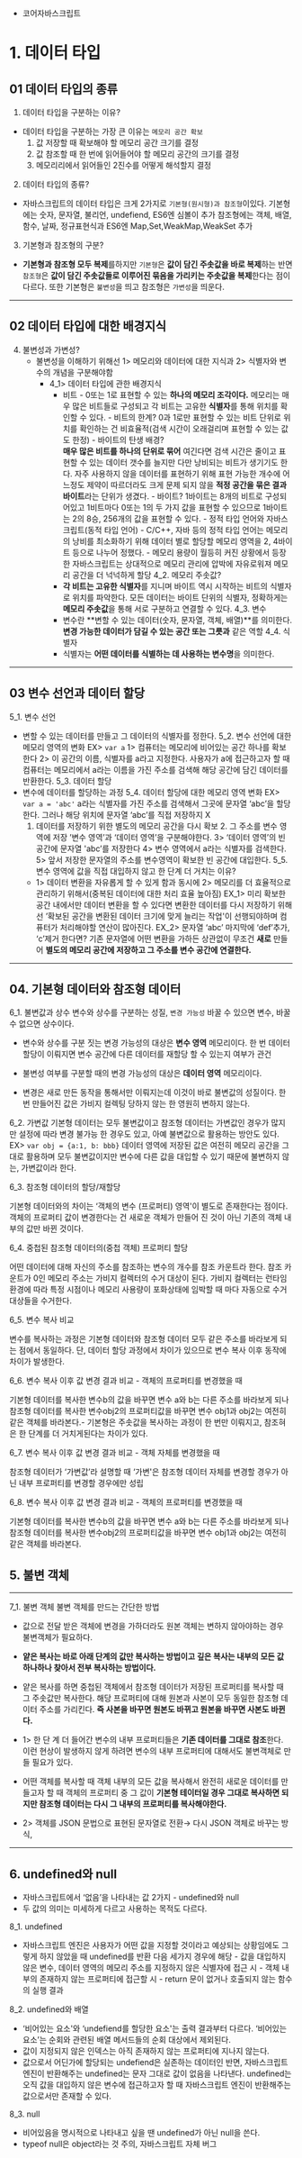 - 코어자바스크립트

# 1. 데이터 타입

## 01 데이터 타입의 종류

1.  데이터 타입을 구분하는 이유?

- 데이터 타입을 구분하는 가장 큰 이유는 `메모리 공간 확보`
  1.  값 저장할 때 확보해야 할 메모리 공간 크기를 결정
  2.  값 참조할 때 한 번에 읽어들어야 할 메모리 공간의 크기를 결정
  3.  메모리리에서 읽어들인 2진수를 어떻게 해석할지 결정

2.  데이터 타입의 종류?

- 자바스크립트의 데이터 타입은 크게 2가지로 `기본형(원시형)과 참조형`이있다.
  기본형에는 숫자, 문자열, 불리언, undefiend, ES6엔 심볼이 추가
  참조형에는 객체, 배열, 함수, 날짜, 정규표현식과 ES6엔 Map,Set,WeakMap,WeakSet 추가

3.  기본형과 참조형의 구분?

- **기본형과 참조형 모두 복제**를하지만
  `기본형`은 **값이 담긴 주솟값을 바로 복제**하는 반면 `참조형`은 **값이 담긴 주솟값들로 이루어진 묶음을 가리키는 주솟값을 복제**한다는 점이 다르다.
  또한 기본형은 `불변성`을 띄고 참조형은 `가변성`을 띄운다.

---

## 02 데이터 타입에 대한 배경지식

4. 불변성과 가변성?
   - 불변성을 이해하기 위해선 1> 메모리와 데이터에 대한 지식과 2> 식별자와 변수의 개념을 구분해야함
     - 4_1> 데이터 타입에 관한 배경지식
       - 비트 - 0또는 1로 표현할 수 있는 **하나의 메모리 조각이다.**
         메모리는 매우 많은 비트들로 구성되고 각 비트는 고유한 **식별자**를 통해 위치를 확인할 수 있다. - 비트의 한계?
         0과 1로만 표현할 수 있는 비트 단위로 위치를 확인하는 건 비효율적(검색 시간이 오래걸리며 표현할 수 있는 값도 한정) - 바이트의 탄생 배경?  
          **매우 많은 비트를 하나의 단위로 묶어** 여긴다면 검색 시간은 줄이고 표현할 수 있는 데이터 갯수를 늘지만 다만 낭비되는 비트가 생기기도 한다.
         자주 사용하지 않을 데이터를 표현하기 위해 표현 가능한 개수에 어느정도 제약이 따르더라도 크게 문제 되지 않을 **적정 공간을 묶은 결과 바이트**라는 단위가 생겼다. - 바이트?
         1바이트는 8개의 비트로 구성되어있고 1비트마다 0또는 1의 두 가지 값을 표현할 수 있으므로 1바이트는 2의 8승, 256개의 값을 표현할 수 있다. - 정적 타입 언어와 자바스크립트(동적 타입 언어) - C/C++, 자바 등의 정적 타입 언어는 메모리의 낭비를 최소화하기 위해 데이터 별로 할당할 메모리 영역을 2, 4바이트 등으로 나누어 정했다. - 메모리 용량이 월등히 커진 상황에서 등장한 자바스크립트는 상대적으로 메모리 관리에 압박에 자유로워져 메모리 공간을 더 넉넉하게 할당
         4_2. 메모리 주솟값?
       - **각 비트는 고유한 식별자**를 지니며 바이트 역시 시작하는 비트의 식별자로 위치를 파악한다.
         모든 데이터는 바이트 단위의 식별자, 정확하게는 **메모리 주솟값**을 통해 서로 구분하고 연결할 수 있다.
         4_3. 변수
       - 변수란 **변할 수 있는 데이터(숫자, 문자열, 객체, 배열)**를 의미한다.
         **변경 가능한 데이터가 담길 수 있는 공간 또는 그릇과** 같은 역할
         4_4. 식별자
       - 식별자는 **어떤 데이터를 식별하는 데 사용하는 변수명**을 의미한다.

---

## 03 변수 선언과 데이터 할당

5_1. 변수 선언

- 변할 수 있는 데이터를 만들고 그 데이터의 식별자를 정한다.
  5_2. 변수 선언에 대한 메모리 영역의 변화
  EX> `var a`
  1> 컴퓨터는 메모리에 비어있는 공간 하나를 확보한다
  2> 이 공간의 이름, 식별자를 a라고 지정한다.
  사용자가 a에 접근하고자 할 때 컴퓨터는 메모리에서 a라는 이름을 가진 주소를 검색해 해당 공간에 담긴 데이터를 반환한다.
  5_3. 데이터 할당
- 변수에 데이터를 할당하는 과정
  5_4. 데이터 할당에 대한 메모리 영역 변화
  EX> `var a = 'abc'`
  a라는 식별자를 가진 주소를 검색해서 그곳에 문자열 ‘abc’을 할당한다.
  그러나 해당 위치에 문자열 ‘abc’를 직접 저장하지 X
  1. 데이터를 저장하기 위한 별도의 메모리 공간을 다시 확보 2. 그 주소를 변수 영역에 저장
     ’변수 영역’과 ‘데이터 영역’을 구분해야한다.
     3> ‘데이터 영역’의 빈 공간에 문자열 'abc’를 저장한다
     4> 변수 영역에서 a라는 식별자를 검색한다.
     5> 앞서 저장한 문자열의 주소를 변수영역이 확보한 빈 공간에 대입한다.
     5_5. 변수 영역에 값을 직접 대입하지 않고 한 단계 더 거치는 이유?
  - 1> 데이터 변환을 자유롭게 할 수 있게 함과 동시에 2> 메모리를 더 효율적으로 관리하기 위해서(중복된 데이터에 대한 처리 효율 높아짐)
    EX_1> 미리 확보한 공간 내에서만 데이터 변환을 할 수 있다면 변환한 데이터를 다시 저장하기 위해선
    ’확보된 공간을 변환된 데이터 크기에 맞게 늘리는 작업'이 선행되야하며 컴퓨터가 처리해야할 연산이 많아진다.
    EX_2> 문자열 ‘abc’ 마지막에 ‘def’추가, ‘c’제거 한다면?
    기존 문자열에 어떤 변환을 가하든 상관없이 무조건 **새로** 만들어 **별도의 메모리 공간에 저장하고 그 주소를 변수 공간에 연결한다.**

---

## 04. 기본형 데이터와 참조형 데이터

6_1. 불변값과 상수
변수와 상수를 구분하는 성질, `변경 가능성`
바꿀 수 있으면 변수, 바꿀 수 없으면 상수이다.

- 변수와 상수를 구분 짓는 변경 가능성의 대상은 **변수 영역** 메모리이다. 한 번 데이터 할당이 이뤄지면 변수 공간에 다른 데이터를 재할당 할 수 있는지 여부가 관건

- 불변성 여부를 구분할 때의 변경 가능성의 대상은 **데이터 영역** 메모리이다.

- 변경은 새로 만든 동작을 통해서만 이뤄지는데 이것이 바로 불변값의 성질이다. 한 번 만들어진 값은 가비지 컬렉팅 당하지 않는 한 영원히 변하지 않는다.

6_2. 가변값
기본형 데이터는 모두 불변값이고 참조형 데이터는 가변값인 경우가 많지만 설정에 따라 변경 불가능 한 경우도 있고, 아예 불변값으로 활용하는 방안도 있다.
EX> `var obj = {a:1, b: bbb}`
데이터 영역에 저장된 값은 여전히 메모리 공간을 그대로 활용하며 모두 불변값이지만 변수에 다른 값을 대입할 수 있기 때문에 불변하지 않는, 가변값이라 한다.

6_3. 참조형 데이터의 할당/재할당

기본형 데이터와의 차이는 ‘객체의 변수 (프로퍼티) 영역'이 별도로 존재한다는 점이다.
객체의 프로퍼티 값이 변경한다는 건 새로운 객체가 만들어 진 것이 아닌 기존의 객체 내부의 값만 바뀐 것이다.

6_4. 중첩된 참조형 데이터의(중첩 객체) 프로퍼티 할당

어떤 데이터에 대해 자신의 주소를 참조하는 변수의 개수를 참조 카운트라 한다.
참조 카운트가 0인 메모리 주소는 가비지 컬렉터의 수거 대상이 된다.
가비지 컬렉터는 런타임 환경에 따라 특정 시점이나 메모리 사용량이 포화상태에 임박할 때 마다 자동으로 수거 대상들을 수거한다.

6_5. 변수 복사 비교

변수를 복사하는 과정은 기본형 데이터와 참조형 데이터 모두 같은 주소를 바라보게 되는 점에서 동일하다.
단, 데이터 할당 과정에서 차이가 있으므로 변수 복사 이후 동작에 차이가 발생한다.

6_6. 변수 복사 이후 값 변경 결과 비교 - 객체의 프로퍼티를 변경했을 때

기본형 데이터를 복사한 변수b의 값을 바꾸면 변수 a와 b는 다른 주소를 바라보게 되나
참조형 데이터를 복사한 변수obj2의 프로퍼티값을 바꾸면 변수 obj1과 obj2는 여전히 같은 객체를 바라본다.- 기본형은 주솟값을 복사하는 과정이 한 번만 이뤄지고, 참조혀은 한 단계를 더 거치게된다는 차이가 있다.

6_7. 변수 복사 이후 값 변경 결과 비교 - 객체 자체를 변경했을 때

참조형 데이터가 ‘가변값’라 설명할 때 ‘가변'은 참조형 데이터 자체를 변경할 경우가 아닌 내부 프로퍼티를 변경할 경우에만 성립

6_8. 변수 복사 이후 값 변경 결과 비교 - 객체의 프로퍼티를 변경했을 때

기본형 데이터를 복사한 변수b의 값을 바꾸면 변수 a와 b는 다른 주소를 바라보게 되나
참조형 데이터를 복사한 변수obj2의 프로퍼티값을 바꾸면 변수 obj1과 obj2는 여전히 같은 객체를 바라본다.

## 5. 불변 객체

---

7_1. 불변 객체 불변 객체를 만드는 간단한 방법

- 값으로 전달 받은 객체에 변경을 가하더라도 원본 객체는 변하지 않아야하는 경우 불변객체가 필요하다.

- **얕은 복사는 바로 아래 단계의 값만 복사하는 방법이고 깊은 복사는 내부의 모든 값 하나하나 찾아서 전부 복사하는 방법이다.**
- 얕은 복사를 하면 중첩된 객체에서 참조형 데이터가 저장된 프로퍼티를 복사할 때 그 주솟값만 복사한다.
  해당 프로퍼티에 대해 원본과 사본이 모두 동일한 참조형 데이터 주소를 가리킨다.
  **즉 사본을 바꾸면 원본도 바뀌고 원본을 바꾸면 사본도 바뀐다.**
- 1> 한 단 계 더 들어간 변수의 내부 프로퍼티들은 **기존 데이터를 그대로 참조**한다.
  이런 현상이 발생하지 않게 하려면 변수의 내부 프로퍼티에 대해서도 불변객체로 만들 필요가 있다.
- 어떤 객체를 복사할 때 객체 내부의 모든 값을 복사해서 완전히 새로운 데이터를 만들고자 할 때 객체의 프로퍼티 중 그 값이 **기본형 테이터일 경우 그대로 복사하면 되지만 참조형 데이터는 다시 그 내부의 프로퍼티를 복사해야한다.**
- 2> 객체를 JSON 문법으로 표현된 문자열로 전환→ 다시 JSON 객체로 바꾸는 방식,

---

## 6. undefined와 null

- 자바스크립트에서 ‘없음’을 나타내는 값 2가지 - undefined와 null
- 두 값의 의미는 미세하게 다르고 사용하는 목적도 다르다.

8_1. undefined

- 자바스크립트 엔진은 사용자가 어떤 값을 지정할 것이라고 예상되는 상황임에도 그렇게 하지 않았을 때 undefined를 반환
  다음 세가지 경우에 해당 - 값을 대입하지 않은 변수, 데이터 영역의 메모리 주소를 지정하지 않은 식별자에 접근 시 - 객체 내부의 존재하지 않는 프로퍼티에 접근할 시 - return 문이 없거나 호출되지 않는 함수의 실행 결과

8_2. undefined와 배열

- ‘비어있는 요소'와 ‘undefiend를 할당한 요소'는 출력 결과부터 다르다. ‘비어있는 요소’는 순회와 관련된 배열 메서드들의 순회 대상에서 제외된다.
- 값이 지정되지 않은 인덱스는 아직 존재하지 않는 프로퍼티에 지나지 않는다.
- 값으로서 어딘가에 할당되는 undefiend은 실존하는 데이터인 반면, 자바스크립트 엔진이 반환해주는 undefined는 문자 그대로 값이 없음을 나타낸다.
  undefined는 오직 값을 대입하지 않은 변수에 접근하고자 할 때 자바스크립트 엔진이 반환해주는 값으로서만 존재할 수 있다.

8_3. null

- 비어있음을 명시적으로 나타내고 싶을 땐 undefined가 아닌 null을 쓴다.
- typeof null은 object라는 것 주의, 자바스크립트 자체 버그
